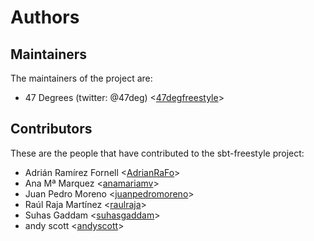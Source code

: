 # Authors

## Maintainers

The maintainers of the project are:

* 47 Degrees (twitter: @47deg) <[47degfreestyle](https://github.com/47degfreestyle)>

## Contributors

These are the people that have contributed to the sbt-freestyle project:

* Adrián Ramírez Fornell <[AdrianRaFo](https://github.com/AdrianRaFo)>
* Ana Mª Marquez <[anamariamv](https://github.com/anamariamv)>
* Juan Pedro Moreno <[juanpedromoreno](https://github.com/juanpedromoreno)>
* Raúl Raja Martínez <[raulraja](https://github.com/raulraja)>
* Suhas Gaddam <[suhasgaddam](https://github.com/suhasgaddam)>
* andy scott <[andyscott](https://github.com/andyscott)>